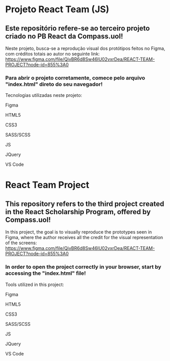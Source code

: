 # Projeto React Team (JS)

## Este repositório refere-se ao terceiro projeto criado no PB React da Compass.uol!

Neste projeto, busca-se a reprodução visual dos protótipos feitos no Figma, com créditos totais ao autor no seguinte link:
https://www.figma.com/file/QivBR6d8Sw46IU02vxrDea/REACT-TEAM-PROJECT?node-id=855%3A0

### Para abrir o projeto corretamente, comece pelo arquivo "index.html" direto do seu navegador!

Tecnologias utilizadas neste projeto:

Figma

HTML5

CSS3

SASS/SCSS

JS

JQuery

VS Code

# React Team Project

## This repository refers to the third project created in the React Scholarship Program, offered by Compass.uol!

In this project, the goal is to visually reproduce the prototypes seen in Figma, where the author receives all the credit for the visual representation of the screens:
https://www.figma.com/file/QivBR6d8Sw46IU02vxrDea/REACT-TEAM-PROJECT?node-id=855%3A0

### In order to open the project correctly in your browser, start by accessing the "index.html" file!

Tools utilized in this project:

Figma

HTML5

CSS3

SASS/SCSS

JS

JQuery

VS Code